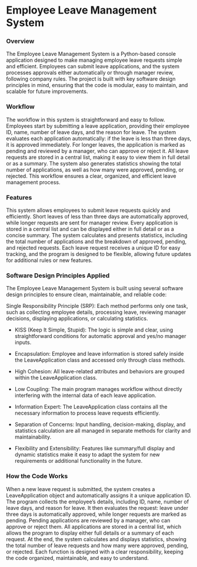 # Employee Leave Management System
### Overview

The Employee Leave Management System is a Python-based console application designed to make managing employee leave requests simple and efficient. Employees can submit leave applications, and the system processes approvals either automatically or through manager review, following company rules. The project is built with key software design principles in mind, ensuring that the code is modular, easy to maintain, and scalable for future improvements.

### Workflow

The workflow in this system is straightforward and easy to follow. Employees start by submitting a leave application, providing their employee ID, name, number of leave days, and the reason for leave. The system evaluates each application automatically: if the leave is less than three days, it is approved immediately. For longer leaves, the application is marked as pending and reviewed by a manager, who can approve or reject it. All leave requests are stored in a central list, making it easy to view them in full detail or as a summary. The system also generates statistics showing the total number of applications, as well as how many were approved, pending, or rejected. This workflow ensures a clear, organized, and efficient leave management process.

### Features

This system allows employees to submit leave requests quickly and efficiently. Short leaves of less than three days are automatically approved, while longer requests are sent for manager review. Every application is stored in a central list and can be displayed either in full detail or as a concise summary. The system calculates and presents statistics, including the total number of applications and the breakdown of approved, pending, and rejected requests. Each leave request receives a unique ID for easy tracking, and the program is designed to be flexible, allowing future updates for additional rules or new features.

### Software Design Principles Applied

The Employee Leave Management System is built using several software design principles to ensure clean, maintainable, and reliable code:

Single Responsibility Principle (SRP): Each method performs only one task, such as collecting employee details, processing leave, reviewing manager decisions, displaying applications, or calculating statistics.

* KISS (Keep It Simple, Stupid): The logic is simple and clear, using straightforward conditions for automatic approval and yes/no manager inputs.

* Encapsulation: Employee and leave information is stored safely inside the LeaveApplication class and accessed only through class methods.

* High Cohesion: All leave-related attributes and behaviors are grouped within the LeaveApplication class.

* Low Coupling: The main program manages workflow without directly interfering with the internal data of each leave application.

* Information Expert: The LeaveApplication class contains all the necessary information to process leave requests efficiently.

* Separation of Concerns: Input handling, decision-making, display, and statistics calculation are all managed in separate methods for clarity and maintainability.

* Flexibility and Extensibility: Features like summary/full display and dynamic statistics make it easy to adapt the system for new requirements or additional functionality in the future.

### How the Code Works

When a new leave request is submitted, the system creates a LeaveApplication object and automatically assigns it a unique application ID. The program collects the employee’s details, including ID, name, number of leave days, and reason for leave. It then evaluates the request: leave under three days is automatically approved, while longer requests are marked as pending. Pending applications are reviewed by a manager, who can approve or reject them. All applications are stored in a central list, which allows the program to display either full details or a summary of each request. At the end, the system calculates and displays statistics, showing the total number of leave requests and how many were approved, pending, or rejected. Each function is designed with a clear responsibility, keeping the code organized, maintainable, and easy to understand.
